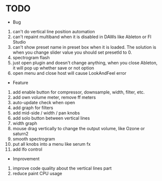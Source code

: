 # TODO

- Bug

1. can't do vertical line position automation
2. can't repaint multiband when it is disabled in DAWs like Ableton or Fl Studio
3. can't show preset name in preset box when it is loaded. The solution is when you change slider value you should set presetId to 0.
4. spectrogram flash
5. just open plugin and doesn't change anything, when you close Ableton, it will pop up whether save or not option
6. open menu and close host will cause LookAndFeel error

- Feature

1. add enable button for compressor, downsample, width, filter, etc.
2. add own volume meter, remove ff meters
3. auto-update check when open
4. add graph for filters
5. add mid-side / width / pan knobs
6. add solo button between vertical lines
7. width graph
8. mouse drag vertically to change the output volume, like Ozone or saturn2
9. smooth spectrogram
10. put all knobs into a menu like serum fx
11. add lfo control

- Improvement

1. improve code quality about the vertical lines part
2. reduce paint CPU usage
